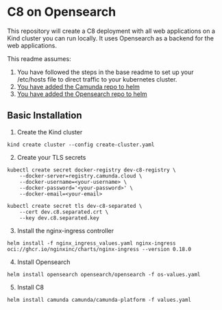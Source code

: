 # C8 on Opensearch
This repository will create a C8 deployment with all web applications on a Kind cluster you can run locally. It uses Opensearch as a backend for the web applications.

This readme assumes:
1. You have followed the steps in the base readme to set up your /etc/hosts file to direct traffic to your kubernetes cluster.
2. [You have added the Camunda repo to helm](https://docs.camunda.io/docs/next/self-managed/platform-deployment/helm-kubernetes/deploy/#helm-repository)
3. [You have added the Opensearch repo to helm](https://opensearch.org/docs/latest/install-and-configure/install-opensearch/helm/#install-opensearch-using-helm)

## Basic Installation
1. Create the Kind cluster 

`kind create cluster --config create-cluster.yaml`

2. Create your TLS secrets
```
kubectl create secret docker-registry dev-c8-registry \
    --docker-server=registry.camunda.cloud \
    --docker-username=<your-username> \
    --docker-password='<your-password>' \
    --docker-email=<your-email>
```
```
kubectl create secret tls dev-c8-separated \
    --cert dev.c8.separated.crt \
    --key dev.c8.separated.key
```
3. Install the nginx-ingress controller

`helm install -f nginx_ingress_values.yaml nginx-ingress oci://ghcr.io/nginxinc/charts/nginx-ingress --version 0.18.0`

4. Install Opensearch

`helm install opensearch opensearch/opensearch -f os-values.yaml`

5. Install C8

`helm install camunda camunda/camunda-platform -f values.yaml`
